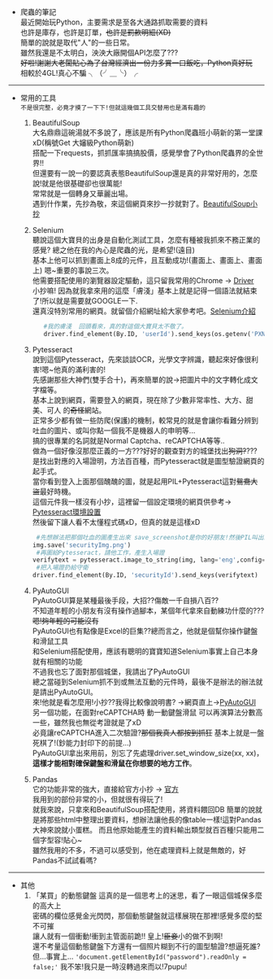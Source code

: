 * 爬蟲的筆記  
最近開始玩Python，主要需求是至各大通路抓取需要的資料  
也許是庫存，也許是訂單，~~也許是罰款明細(XD)~~  
簡單的說就是取代"人"的一些日常。  
雖然我還是不太明白，泱泱大廠開個API怎麼了???   
~~好啦!謝謝大老闆貼心為了台灣經濟出一份力多賞一口飯吃，Python真好玩~~  
相較於4GL!真心不騙 ╮（╯＿╰）╭
---
* 常用的工具  
`不是很完整，必竟才摸了一下下!但就這幾個工具交替用也是滿有趣的`   
  1. BeautifulSoup  
  大名鼎鼎這碗湯就不多說了，應該是所有Python爬蟲班小萌新的第一堂課xD(稱號Get 大嬸級Python萌新)  
  搭配一下requests，抓抓匯率搞搞股價，感覺學會了Python爬蟲界的全世界!!  
  但還要有一說一的要認真表態BeautifulSoup還是真的非常好用的，怎麼說!就是他很基礎卻也很萬能!  
  常常就是一個轉身又華麗出場。  
  遇到什作業，先抄為敬，來這個網頁來抄一抄就對了。[BeautifulSoup小抄](https://beautifulsoup.readthedocs.io/zh_CN/v4.4.0/ "游標顯示")  

  2. Selenium  
     聽說這個大寶貝的出身是自動化測試工具，怎麼有種被我抓來不務正業的感覺?
     總之他在我的內心是爬蟲的光，是希望!(遠目)  
     基本上他可以抓到畫面上8成的元件，且互動成功!(畫面上、畫面上、畫面上) 嗯~重要的事說三次。  
     他需要搭配使用的瀏覽器設定驅動，這只留我常用的Chrome → [Driver](https://chromedriver.chromium.org/downloads)  
     小抄嘛! 因為就我拿來用的這麼「膚淺」基本上就是記得一個語法就結束了!所以就是需要就GOOGLE一下.  
     還真沒特別常用的網頁。就留個介紹網址給大家參考吧。[Selenium介紹](https://www.selenium.dev/)  
    
     ```Python
        #我的膚淺  回頭看來，真的對這個大寶貝太不敬了。
        driver.find_element(By.ID, 'userId').send_keys(os.getenv('PXNAME'))
     ```
       
  4. Pytesseract  
     說到這個Pytesseract，先來談談OCR，光學文字辨識，聽起來好像很利害!嗯~他真的滿利害的!  
     先感謝那些大神們(雙手合十)，再來簡單的說→把圖片中的文字轉化成文字檔等。  
     基本上說到網頁，需要登入的網頁，現在除了少數非常率性、大方、甜美、可人 的~~奇怪~~網站。  
     正常多少都有做一些防爬(保護)的機制，較常見的就是會讓你看難分辨到吐血的圖片、或叫你點一個我不是機器人的申明等...  
     搞的很專業的名詞就是Normal Captcha、reCAPTCHA等等..  
     做為一個好像沒那麼正義的一方???好好的觀查對方的城堡找出~~狗洞?~~???  
     是找出對應的入場證明，方法百百種，而Pytesseract就是圖型驗證網頁的起手式。  
     當你看到登入上面那個醜醜的圖，就是起用PIL+Pytesseract這對~~鴛鴦大盜~~最好時機。  
     這個元件我一樣沒有小抄，這裡留一個設定環境的網頁供參考→ [Pytesseract環境設置](https://lufor129.medium.com/pytesseract-%E8%BE%A8%E8%AD%98%E5%9C%96%E7%89%87%E4%B8%AD%E7%9A%84%E6%96%87%E5%AD%97-b1024f678fac "游標顯示")  
     然後留下讓人看不太懂程式碼xD，但真的就是這樣xD   
     ```Python
      #先想辦法把那個吐血的圖產生出來 save_screenshot是你的好朋友!然後PIL叫出來助陣
     img.save('securityImg.png')
      #再圖給Pytesseract，請他工作，產生入場證
     verifytext = pytesseract.image_to_string(img, lang='eng',config='--psm 10 --oem 3 -c tessedit_char_whitelist=0123456789')
      #把入場證扔給守衛
     driver.find_element(By.ID, 'securityId').send_keys(verifytext)
     ```
       
  6. PyAutoGUI  
     PyAutoGUI算是某種最後手段，大招??傷敵一千自損八百??  
     不知道年輕的小朋友有沒有操作過腳本，某個年代拿來自動練功什麼的???~~嗯!夠年輕的可能沒有~~  
     PyAutoGUI也有點像是Excel的巨集??總而言之，他就是個幫你操作鍵盤和滑鼠工具  
     和Selenium搭配使用，應該有聰明的寶寶知道Selenium事實上自己本身就有相關的功能  
     不過我也忘了面對那個城堡，我請出了PyAutoGUI  
     總之當碰到Selenium抓不到或無法互動的元件時，最後不是辦法的辦法就是請出PyAutoGUI。  
     來!他就是看怎麼用!小抄??我得比較像說明書? →網頁直上→[PyAutoGUI](https://pyautogui.readthedocs.io/en/latest/index.html "游標顯示")  
     另一個功能，在面對reCAPTCHA時 動一動鍵盤滑鼠 可以再演算法分數高一些，雖然我也無從考證就是了xD  
     必竟讓reCAPTCHA進入二次驗證?~~那個我真人都按到抓狂~~ 基本上就是一盤死棋了!(鈔能力封印下的前提...)  
     PyAutoGUI拿出來用前，別忘了先處理driver.set_window_size(xx, xx)，**這樣才能相對確保鍵盤和滑鼠在你想要的地方工作**。
    
  7. Pandas  
     它的功能非常的強大，直接給官方小抄 → [官方](https://pandas.pydata.org/docs/user_guide/index.html#user-guide "游標顯示")  
     我用到的部份非常的小，但就很有得玩了!  
     就我來說，只拿來和BeautifulSoup搭配使用，將資料餵回DB
     簡單的說就是將那些html中整理出要資料，想辦法讓他長的像table一樣!這對Pandas大神來說就小蛋糕。
     而且他原始能產生的資料輸出類型就百百種!只能用二個字型容!貼心~  
     雖然我用的不多，不過可以感受到，他在處理資料上就是無敵的，好Pandas不試試看嗎?  
     
     
      

   
---
     

* 其他
  1. 「某買」的動態鍵盤
     這真的是一個思考上的迷思，看了一眼這個城保多麼的高大上  
     密碼的欄位感覺金光閃閃，那個動態鍵盤就這樣展現在那裡!感覺多麼的堅不可摧  
     讓人就有一個衝動!衝到主管面前跪!! 皇上!~~臣妾~~小的做不到啊!    
     還不考量這個動態鍵盤下方還有一個照片糊到不行的圖型驗證?想逼死誰?  
     但...事實上...
     `'document.getElementById("password").readOnly = false;'`
     我不笨!我只是一時沒轉過來而以!7pupu!  
     
       
     
     
     
     
     
     
 

  
  

